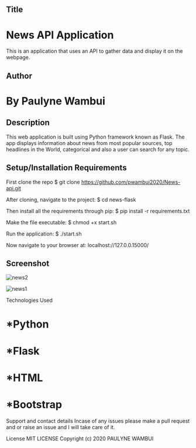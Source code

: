 ## Title
# News API Application
This is an application that uses an API to gather data and display it on the webpage.

## Author
# By Paulyne Wambui

## Description
This web application is built using Python framework known as Flask. The app displays information about news from most popular sources, top headlines in the World, categorical 
and also a user can search for any topic.

## Setup/Installation Requirements
First clone the repo $ git clone https://github.com/pwambui2020/News-api.git

After cloning, navigate to the project: $ cd news-flask

Then install all the requirements through pip: $ pip install -r requirements.txt

Make the file executable: $ chmod +x start.sh

Run the application: $ ./start.sh

Now navigate to your browser at: localhost://127.0.0.15000/
  

## Screenshot

![news2](https://user-images.githubusercontent.com/69419673/96966445-7b7a2b80-1516-11eb-96cd-410480962ce0.png)


![news1](https://user-images.githubusercontent.com/69419673/96966503-95b40980-1516-11eb-8611-fcb91fc14697.png)

Technologies Used
# *Python  
# *Flask 
# *HTML 
# *Bootstrap

Support and contact details
Incase of any issues please make a pull request and or raise an issue and I will take care of it.

License
MIT LICENSE Copyright (c) 2020 PAULYNE WAMBUI